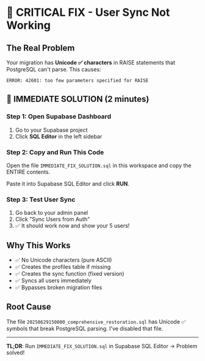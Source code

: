 # 🚨 CRITICAL FIX - User Sync Not Working

## The Real Problem
Your migration has **Unicode ✅ characters** in RAISE statements that PostgreSQL can't parse. This causes:
```
ERROR: 42601: too few parameters specified for RAISE
```

## 🚀 IMMEDIATE SOLUTION (2 minutes)

### Step 1: Open Supabase Dashboard
1. Go to your Supabase project
2. Click **SQL Editor** in the left sidebar

### Step 2: Copy and Run This Code
Open the file `IMMEDIATE_FIX_SOLUTION.sql` in this workspace and copy the ENTIRE contents.

Paste it into Supabase SQL Editor and click **RUN**.

### Step 3: Test User Sync
1. Go back to your admin panel  
2. Click "Sync Users from Auth"
3. ✅ It should work now and show your 5 users!

## Why This Works
- ✅ No Unicode characters (pure ASCII)
- ✅ Creates the profiles table if missing
- ✅ Creates the sync function (fixed version)  
- ✅ Syncs all users immediately
- ✅ Bypasses broken migration files

## Root Cause
The file `20250629150000_comprehensive_restoration.sql` has Unicode ✅ symbols that break PostgreSQL parsing. I've disabled that file.

---
**TL;DR**: Run `IMMEDIATE_FIX_SOLUTION.sql` in Supabase SQL Editor → Problem solved!
